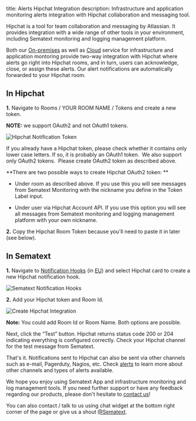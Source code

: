 title: Alerts Hipchat Integration
description: Infrastructure and application monitoring alerts integration with Hipchat collaboration and messaging tool.

Hipchat is a tool for team collaboration and messaging by Atlassian. It provides integration with a wide range of other tools in your environment, including Sematext monitoring and logging management platform.

Both our [On-premises](https://sematext.com/enterprise/) as well as [Cloud](https://sematext.com/cloud/) service for infrastructure and application montoring provide two-way integration with Hipchat where alerts go right into Hipchat rooms, and in turn, users can acknowledge, close, or assign these alerts. Our alert notifications are automatically forwarded to your Hipchat room.

## In Hipchat

**1.**  Navigate to Rooms / YOUR ROOM NAME / Tokens and create a new token.

**NOTE:** we support OAuth2 and not OAuth1 tokens.

![Hipchat Notification Token](attachments/34340871/34504710.png?height=400
"Hipchat Notification Token")

If you already have a Hipchat token, please check whether
it contains only lower case letters. If so, it is probably an OAuth1
token.  We also support only OAuth2 tokens.  Please create OAuth2 token
as described above. 

**There are two possible ways to create Hipchat OAuth2
token: **

- Under room as described above. If you use this you will see
messages from Sematext Monitoring with the nickname you define in the Token Label
input.

- Under user via Hipchat Account API.
If you use this option you will see all messages from Sematext monitoring and logging management platform with your
own nickname. 

**2.**  Copy the Hipchat Room Token because you'll need to paste it in later
    (see below). 

## In Sematext

 **1.** Navigate to [Notification Hooks](https://apps.sematext.com/ui/hooks/create) (in [EU](https://apps.eu.sematext.com/ui/hooks/create)) and select Hipchat card to create a new Hipchat notification hook.

![Sematext Notification Hooks](https://sematext.com/docs/images/integrations/sematext-notification-hooks.png  "Sematext Notification Hook")

**2.**  Add your Hipchat token and Room Id. 

<img class="content-modal-image" alt="Create Hipchat Integration" src="https://sematext.com/docs/images/integrations/create-hipchat-integration.png" title="Create Hipchat Integration">

**Note:** You could add Room Id or Room Name. Both options are possible.

Next, click the “Test” button. Hipchat returns status code 200 or 204 indicating everything is configured correctly. Check your Hipchat channel for the test message from Sematext.

That's it. Notifications sent to Hipchat can also be sent via other channels such as e-mail, Pagerduty, Nagios, etc. Check [alerts](/docs/integration) to learn more about other channels and types of alerts available.

We hope you enjoy using Sematext App and infrastructure monitoring and log management tools. If you need further support or have any feedback regarding our products, please don't hesitate to [contact us](mailto:support@sematext.com)!

You can also contact / talk to us using chat widget at the bottom right corner of the page or give us a shout [@Sematext](http://twitter.com/sematext).
